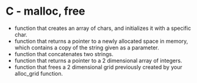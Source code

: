 # C - malloc, free

* function that creates an array of chars, and initializes it with a specific char.
* function that returns a pointer to a newly allocated space in memory, which contains a copy of the string given as a parameter.
* function that concatenates two strings.
* function that returns a pointer to a 2 dimensional array of integers.
* function that frees a 2 dimensional grid previously created by your alloc_grid function.